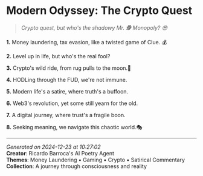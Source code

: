 # Modern Odyssey: The Crypto Quest

> *Crypto quest, but who's the shadowy Mr. 🕵️ Monopoly? 😎*

**1.** Money laundering, tax evasion, like a twisted game of Clue. 💰


**2.** Level up in life, but who's the real fool?


**3.** Crypto's wild ride, from rug pulls to the moon.🚀


**4.** HODLing through the FUD, we're not immune.


**5.** Modern life's a satire, where truth's a buffoon.


**6.** Web3's revolution, yet some still yearn for the old.


**7.** A digital journey, where trust's a fragile boon.


**8.** Seeking meaning, we navigate this chaotic world.🎭



---

*Generated on 2024-12-23 at 10:27:02*  
**Creator**: Ricardo Barroca's AI Poetry Agent  
**Themes**: Money Laundering • Gaming • Crypto • Satirical Commentary  
**Collection**: A journey through consciousness and reality